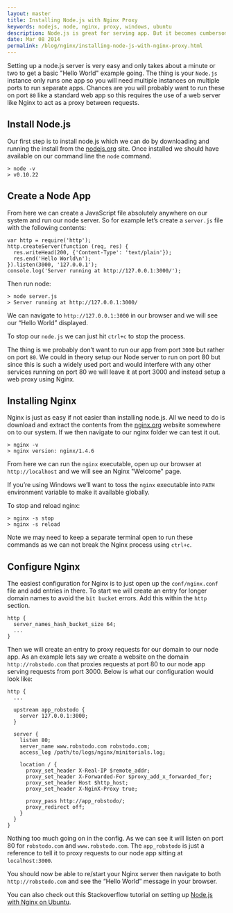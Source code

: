 ```yaml
---
layout: master
title: Installing Node.js with Nginx Proxy
keywords: nodejs, node, nginx, proxy, windows, ubuntu
description: Node.js is great for serving app. But it becomes cumbersome to deal with static files. It's much better to let an existing server such as Nginx handle this which it already does so well.
date: Mar 08 2014
permalink: /blog/nginx/installing-node-js-with-nginx-proxy.html
---
```


Setting up a node.js server is very easy and only takes about a minute or two to get a basic "Hello World" example going. The thing is your `Node.js` instance only runs one app so you will need multiple instances on multiple ports to run separate apps. Chances are you will probably want to run these on port `80` like a standard web app so this requires the use of a web server like Nginx to act as a proxy between requests.

## Install Node.js

Our first step is to install node.js which we can do by downloading and running the install from the [nodejs.org](http://nodejs.org/download/) site. Once installed we should have available on our command line the `node` command.

~~~
> node -v
> v0.10.22
~~~

## Create a Node App

From here we can create a JavaScript file absolutely anywhere on our system and run our node server. So for example let’s create a `server.js` file with the following contents:

~~~
var http = require('http');
http.createServer(function (req, res) {
  res.writeHead(200, {'Content-Type': 'text/plain'});
  res.end('Hello World\n');
}).listen(3000, '127.0.0.1');
console.log('Server running at http://127.0.0.1:3000/');
~~~

Then run node:

~~~
> node server.js
> Server running at http://127.0.0.1:3000/
~~~

We can navigate to `http://127.0.0.1:3000` in our browser and we will see our “Hello World” displayed.

To stop our `node.js` we can just hit `ctrl+c` to stop the process.

The thing is we probably don’t want to run our app from port `3000` but rather on port `80`. We could in theory setup our Node server to run on port 80 but since this is such a widely used port and would interfere with any other services running on port 80 we will leave it at port 3000 and instead setup a web proxy using Nginx.

## Installing Nginx

Nginx is just as easy if not easier than installing node.js. All we need to do is download and extract the contents from the [nginx.org](http://nginx.org/en/download.html) website somewhere on to our system. If we then navigate to our nginx folder we can test it out.

~~~
> nginx -v
> nginx version: nginx/1.4.6
~~~

From here we can run the `nginx` executable, open up our browser at `http://localhost` and we will see an Nginx "Welcome" page.

If you’re using Windows we’ll want to toss the `nginx` executable into `PATH` environment variable to make it available globally.

To stop and reload nginx:

~~~
> nginx -s stop
> nginx -s reload
~~~

Note we may need to keep a separate terminal open to run these commands as we can not break the Nginx process using `ctrl+c`.

## Configure Nginx

The easiest configuration for Nginx is to just open up the `conf/nginx.conf` file and add entries in there. To start we will create an entry for longer domain names to avoid the `bit bucket` errors. Add this within the `http` section.

~~~
http {
  server_names_hash_bucket_size 64;
  ...
}
~~~

Then we will create an entry to proxy requests for our domain to our node app. As an example lets say we create a website on the domain `http://robstodo.com` that proxies requests at port 80 to our node app serving requests from port 3000. Below is what our configuration would look like:

~~~
http {
  ...

  upstream app_robstodo {
    server 127.0.0.1:3000;
  }

  server {
    listen 80;
    server_name www.robstodo.com robstodo.com;
    access_log /path/to/logs/nginx/minitorials.log;

    location / {
      proxy_set_header X-Real-IP $remote_addr;
      proxy_set_header X-Forwarded-For $proxy_add_x_forwarded_for;
      proxy_set_header Host $http_host;
      proxy_set_header X-NginX-Proxy true;

      proxy_pass http://app_robstodo/;
      proxy_redirect off;
    }
  }
}
~~~

Nothing too much going on in the config. As we can see it will listen on port 80 for `robstodo.com` and `www.robstodo.com`. The `app_robstodo` is just a reference to tell it to proxy requests to our node app sitting at `localhost:3000`.

You should now be able to re/start your Nginx server then navigate to both `http://robstodo.com` and see the “Hello World” message in your browser.

You can also check out this Stackoverflow tutorial on setting up [Node.js with Nginx on Ubuntu](http://stackoverflow.com/questions/5009324/node-js-nginx-and-now).